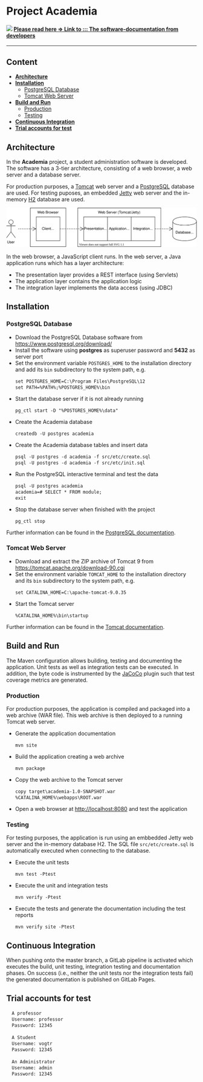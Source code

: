 # Project Academia

#### ![](http://twemoji.maxcdn.com/36x36/1f4e3.png) [Please read here => Link to ::: The software-documentation from developers](https://github.com/macivo/Academia-Webapplication/blob/main/src/site/markdown/product/software-documentation.md)
-----
## Content

- **[Architecture](#architecture)**
- **[Installation](#installation)**
  - [PostgreSQL Database](#postgresql-database)
  - [Tomcat Web Server](#tomcat-web-server)
- **[Build and Run](#build-and-run)**
  - [Production](#production)
  - [Testing](#testing)
- **[Continuous Integration](#continuous-integration)**
- **[Trial accounts for test](#trial-accounts-for-test)**


## Architecture

In the **Academia** project, a student administration software is developed. The software has a 3-tier architecture, consisting of a web browser, a web server and a database server.

For production purposes, a [Tomcat](https://tomcat.apache.org/) web server and a [PostgreSQL](https://www.postgresql.org/) database are used. For testing puposes, an embedded [Jetty](https://www.eclipse.org/jetty/) web server and the in-memory [H2](https://h2database.com/) database are used.

![Architecture](architecture.svg)

In the web browser, a JavaScript client runs. In the web server, a Java application runs which has a layer architecture:
- The presentation layer provides a REST interface (using Servlets)
- The application layer contains the application logic
- The integration layer implements the data access (using JDBC)


## Installation

### PostgreSQL Database

- Download the PostgreSQL Database software from https://www.postgresql.org/download/
- Install the software using **postgres** as superuser password and **5432** as server port
- Set the environment variable `POSTGRES_HOME` to the installation directory and add its `bin` subdirectory to the system path, e.g.
  ```
  set POSTGRES_HOME=C:\Program Files\PostgreSQL\12
  set PATH=%PATH%;%POSTGRES_HOME%\bin
  ```
- Start the database server if it is not already running
  ```
  pg_ctl start -D "%POSTGRES_HOME%\data"
  ```
- Create the Academia database
  ```
  createdb -U postgres academia
  ```
- Create the Academia database tables and insert data
  ```
  psql -U postgres -d academia -f src/etc/create.sql
  psql -U postgres -d academia -f src/etc/init.sql
  ```
- Run the PostgreSQL interactive terminal and test the data
  ```
  psql -U postgres academia
  academia=# SELECT * FROM module;
  exit
  ```  
- Stop the database server when finished with the project
  ```
  pg_ctl stop
  ```

Further information can be found in the [PostgreSQL documentation](https://www.postgresql.org/docs/13/index.html).


### Tomcat Web Server

- Download and extract the ZIP archive of Tomcat 9 from https://tomcat.apache.org/download-90.cgi
- Set the environment variable `TOMCAT_HOME` to the installation directory and its `bin` subdirectory to the system path, e.g.
  ```
  set CATALINA_HOME=C:\apache-tomcat-9.0.35
  ```
- Start the Tomcat server
  ```
  %CATALINA_HOME%\bin\startup
  ```

Further information can be found in the [Tomcat documentation](https://tomcat.apache.org/tomcat-9.0-doc/index.html).


## Build and Run

The Maven configuration allows building, testing and documenting the application. Unit tests as well as integration tests can be executed. In addition, the byte code is instrumented by the [JaCoCo](https://www.jacoco.org/) plugin such that test coverage metrics are generated.

### Production

For production purposes, the application is compiled and packaged into a web archive (WAR file). This web archive is then deployed to a running Tomcat web server.

- Generate the application documentation
  ```
  mvn site
  ```
- Build the application creating a web archive
  ```
  mvn package
  ```
- Copy the web archive to the Tomcat server
  ```
  copy target\academia-1.0-SNAPSHOT.war %CATALINA_HOME%\webapps\ROOT.war
  ```
- Open a web browser at [http://localhost:8080](http://localhost:8080) and test the application

### Testing

For testing purposes, the application is run using an embbedded Jetty web server and the in-memory database H2. The SQL file `src/etc/create.sql` is automatically executed when connecting to the database.

- Execute the unit tests
  ```
  mvn test -Ptest
  ```
- Execute the unit and integration tests
  ```
  mvn verify -Ptest
  ```
- Execute the tests and generate the documentation including the test reports
  ```
  mvn verify site -Ptest
  ```


## Continuous Integration

When pushing onto the master branch, a GitLab pipeline is activated which executes the build, unit testing, integration testing and documentation phases. On success (i.e., neither the unit tests nor the integration tests fail) the generated documentation is published on GitLab Pages.

## Trial accounts for test
```
  A professor
  Username: professor
  Password: 12345
  
  A Student
  Username: vogtr
  Password: 12345
  
  An Administrator
  Username: admin
  Password: 12345
  ```
